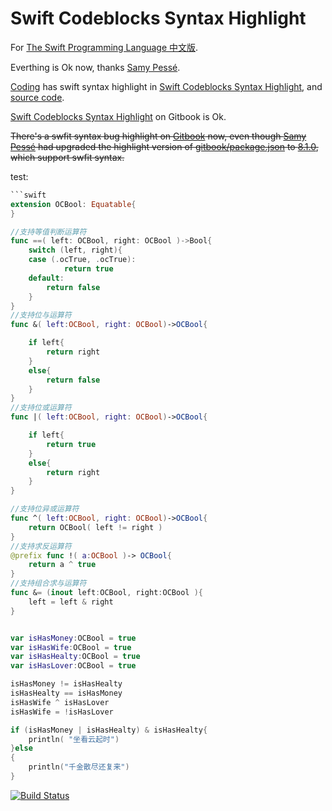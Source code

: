 # Swift Codeblocks Syntax Highlight

For [The Swift Programming Language 中文版](http://numbbbbb.gitbooks.io/-the-swift-programming-language-/).

Everthing is Ok now, thanks [Samy Pessé](http://www.samypesse.fr/).

[Coding](https://coding.net) has swift syntax highlight in [Swift Codeblocks Syntax Highlight](http://swift.coding.io/), and [source code](https://coding.net/u/tj2/p/swift/git).

[Swift Codeblocks Syntax Highlight](http://muxuezi.gitbooks.io/swift-codeblocks/) on Gitbook is Ok.

~~There's a swfit syntax bug highlight on [Gitbook](https://www.gitbook.io) now, even though [Samy Pessé](http://www.samypesse.fr/) had upgraded the highlight version of [gitbook/package.json](https://github.com/GitbookIO/gitbook) to [8.1.0](https://highlightjs.org/), which support swfit syntax.~~

test:
```swift
```swift
extension OCBool: Equatable{
}

//支持等值判断运算符
func ==( left: OCBool, right: OCBool )->Bool{
    switch (left, right){
    case (.ocTrue, .ocTrue):
            return true
    default:
        return false
    }
}
//支持位与运算符
func &( left:OCBool, right: OCBool)->OCBool{

    if left{
        return right
    }
    else{
        return false
    }
}
//支持位或运算符
func |( left:OCBool, right: OCBool)->OCBool{

    if left{
        return true
    }
    else{
        return right
    }
}

//支持位异或运算符
func ^( left:OCBool, right: OCBool)->OCBool{
    return OCBool( left != right )
}
//支持求反运算符
@prefix func !( a:OCBool )-> OCBool{
    return a ^ true
}
//支持组合求与运算符
func &= (inout left:OCBool, right:OCBool ){
    left = left & right
}


var isHasMoney:OCBool = true
var isHasWife:OCBool = true
var isHasHealty:OCBool = true
var isHasLover:OCBool = true

isHasMoney != isHasHealty
isHasHealty == isHasMoney
isHasWife ^ isHasLover
isHasWife = !isHasLover

if (isHasMoney | isHasHealty) & isHasHealty{
    println( "坐看云起时")
}else
{
    println("千金散尽还复来")
}
```





[![Build Status](https://www.gitbook.io/button/status/book/muxuezi/swift-codeblocks)](https://www.gitbook.io/book/muxuezi/swift-codeblocks/activity)
